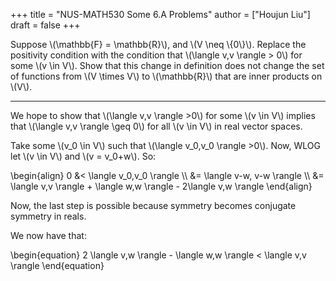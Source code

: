 +++
title = "NUS-MATH530 Some 6.A Problems"
author = ["Houjun Liu"]
draft = false
+++

Suppose \\(\mathbb{F} = \mathbb{R}\\), and \\(V \neq \\{0\\}\\). Replace the positivity condition with the condition that \\(\langle v,v \rangle > 0\\) for some \\(v \in V\\). Show that this change in definition does not change the set of functions from \\(V \times V\\) to \\(\mathbb{R}\\) that are inner products on \\(V\\).

---

We hope to show that \\(\langle v,v \rangle >0\\) for some \\(v \in V\\) implies that \\(\langle v,v \rangle \geq 0\\) for all \\(v \in V\\) in real vector spaces.

Take some \\(v\_0 \in V\\) such that \\(\langle v\_0,v\_0 \rangle >0\\). Now, WLOG let \\(v \in V\\) and \\(v = v\_0+w\\). So:

\begin{align}
0 &< \langle v\_0,v\_0 \rangle  \\\\
&= \langle v-w, v-w \rangle  \\\\
&= \langle v,v \rangle + \langle w,w \rangle - 2\langle v,w \rangle
\end{align}

Now, the last step is possible because symmetry becomes conjugate symmetry in reals.

We now have that:

\begin{equation}
2 \langle v,w \rangle - \langle w,w \rangle < \langle v,v \rangle
\end{equation}
